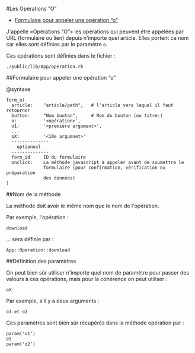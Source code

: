 #Les Opérations “O”

* [Formulaire pour appeler une opération “o”](#formulaire_operation_o)





J'appelle «Opérations “O”» les opérations qui peuvent être appelées par URL (formulaire ou lien) depuis n'importe quel article. Elles portent ce nom car elles sont définies par le paramètre `o`.

Ces opérations sont définies dans le fichier&nbsp;:

    ./public/lib/App/operation.rb

<a name='formulaire_operation_o'></a>
##Formulaire pour appeler une opération “o”

@syntaxe

    form_o(
      article:    "article/path",   # l'article vers lequel il faut retourner
      button:     "Nom bouton",     # Nom du bouton (ou titre:)
      o:          '<opération>',
      o1:         '<première argument>',
      ...
      oX:         '<10e argumnet>'
      --------------
        optionnel
      --------------
      form_id     ID du formulaire
      onclick:    La méthode javascript à appeler avant de soumettre le
                  formulaire (pour confirmation, vérification ou préparation
                  des données)
    )


##Nom de la méthode

La méthode doit avoir le même nom que le nom de l'opération.

Par exemple, l'opération&nbsp;:

    download

… sera définie par&nbsp;:

    App::Operation::download
    

##Définition des paramètres

On peut bien sûr utiliser n'importe quel nom de paramètre pour passer des valeurs à ces opérations, mais pour la cohérence on peut utiliser&nbsp;:

    oX

Par exemple, s'il y a deux arguments&nbsp;:

    o1 et o2

Ces paramètres sont bien sûr récupérés dans la méthode opération par&nbsp;:

    param('o1')
    et
    param('o2')
    